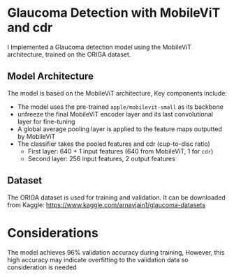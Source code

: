# Glaucoma Detection with MobileViT and cdr

I Implemented a Glaucoma detection model using the MobileViT architecture, trained on the ORIGA dataset.

## Model Architecture
The model is based on the MobileViT architecture, Key components include:

- The model uses the pre-trained `apple/mobilevit-small` as its backbone
- unfreeze the final MobileViT encoder layer and its last convolutional layer for fine-tuning
- A global average pooling layer is applied to the feature maps outputted by MobileViT
- The classifier takes the pooled features and cdr (cup-to-disc ratio)
  - First layer: 640 + 1 input features (640 from MobileViT, 1 for `cdr`)
  - Second layer: 256 input features, 2 output features

## Dataset
The ORIGA dataset is used for training and validation. It can be downloaded from Kaggle:
https://www.kaggle.com/arnavjain1/glaucoma-datasets

# Considerations
The model achieves 96% validation accuracy during training, However, this high accuracy may indicate overfitting to the validation data so consideration is needed
